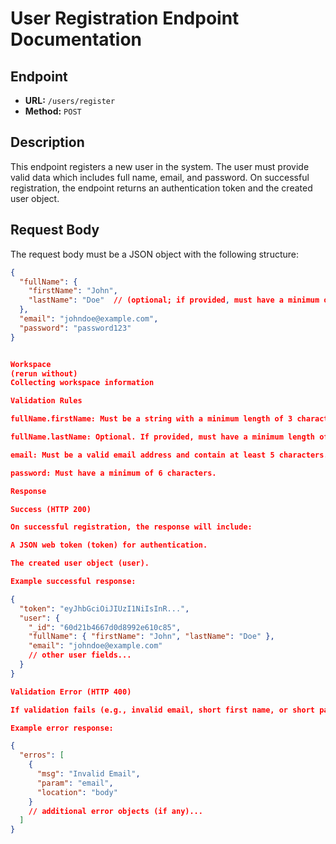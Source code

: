 # User Registration Endpoint Documentation

## Endpoint

- **URL:** `/users/register`
- **Method:** `POST`

## Description

This endpoint registers a new user in the system. The user must provide valid data which includes full name, email, and password. On successful registration, the endpoint returns an authentication token and the created user object.

## Request Body

The request body must be a JSON object with the following structure:

```json
{
  "fullName": {
    "firstName": "John",
    "lastName": "Doe"  // (optional; if provided, must have a minimum of 2 characters)
  },
  "email": "johndoe@example.com",
  "password": "password123"
}


Workspace
(rerun without)
Collecting workspace information

Validation Rules

fullName.firstName: Must be a string with a minimum length of 3 characters.

fullName.lastName: Optional. If provided, must have a minimum length of 2 characters.

email: Must be a valid email address and contain at least 5 characters.

password: Must have a minimum of 6 characters.

Response

Success (HTTP 200)

On successful registration, the response will include:

A JSON web token (token) for authentication.

The created user object (user).

Example successful response:

{
  "token": "eyJhbGciOiJIUzI1NiIsInR...",
  "user": {
    "_id": "60d21b4667d0d8992e610c85",
    "fullName": { "firstName": "John", "lastName": "Doe" },
    "email": "johndoe@example.com"
    // other user fields...
  }
}

Validation Error (HTTP 400)

If validation fails (e.g., invalid email, short first name, or short password), the response will include an array of error messages.

Example error response:

{
  "erros": [
    {
      "msg": "Invalid Email",
      "param": "email",
      "location": "body"
    }
    // additional error objects (if any)...
  ]
}